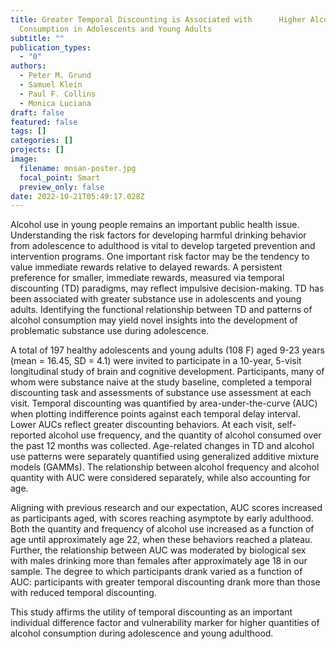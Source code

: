 ```yaml
---
title: Greater Temporal Discounting is Associated with  	Higher Alcohol
  Consumption in Adolescents and Young Adults
subtitle: ""
publication_types:
  - "0"
authors:
  - Peter M. Grund
  - Samuel Klein
  - Paul F. Collins
  - Monica Luciana
draft: false
featured: false
tags: []
categories: []
projects: []
image:
  filename: mnsan-poster.jpg
  focal_point: Smart
  preview_only: false
date: 2022-10-21T05:49:17.028Z
---
```

Alcohol use in young people remains an important public health issue. Understanding the risk factors for developing harmful drinking behavior from adolescence to adulthood is vital to develop targeted prevention and intervention programs. One important risk factor may be the tendency to value immediate rewards relative to delayed rewards. A persistent preference for smaller, immediate rewards, measured via temporal discounting (TD) paradigms, may reflect impulsive decision-making. TD has been associated with greater substance use in adolescents and young adults. Identifying the functional relationship between TD and patterns of alcohol consumption may yield novel insights into the development of problematic substance use during adolescence. 

A total of 197 healthy adolescents and young adults (108 F) aged 9-23 years (mean = 16.45, SD = 4.1) were invited to participate in a 10-year, 5-visit longitudinal study of brain and cognitive development. Participants, many of whom were substance naive at the study baseline, completed a temporal discounting task and assessments of substance use assessment at each visit. Temporal discounting was quantified by area-under-the-curve (AUC) when plotting indifference points against each temporal delay interval. Lower AUCs reflect greater discounting behaviors. At each visit, self-reported alcohol use frequency, and the quantity of alcohol consumed over the past 12 months was collected. Age-related changes in TD and alcohol use patterns were separately quantified using generalized additive mixture models (GAMMs). The relationship between alcohol frequency and alcohol quantity with AUC were considered separately, while also accounting for age.

Aligning with previous research and our expectation, AUC scores increased as participants aged, with scores reaching asymptote by early adulthood. Both the quantity and frequency of alcohol use increased as a function of age until approximately age 22, when these behaviors reached a plateau. Further, the relationship between AUC was moderated by biological sex with males drinking more than females after approximately age 18 in our sample. The degree to which participants drank varied as a function of AUC: participants with greater temporal discounting drank more than those with reduced temporal discounting. 

This study affirms the utility of temporal discounting as an important individual difference factor and vulnerability marker for higher quantities of alcohol consumption during adolescence and young adulthood.